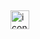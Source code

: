 ## <p align="center">

 <img src="https://techstack-generator.vercel.app/js-icon.svg" alt="icon" width="30" height="30" />  
</p>


